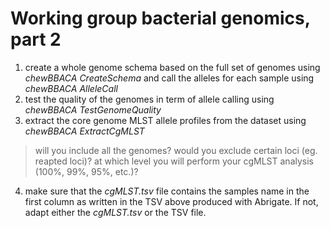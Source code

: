 # Working group bacterial genomics, part 2

1) create a whole genome schema based on the full set of genomes using *chewBBACA CreateSchema* and call the alleles for each sample using *chewBBACA AlleleCall* 
2) test the quality of the genomes in term of allele calling using *chewBBACA TestGenomeQuality* 
3) extract the core genome MLST allele profiles from the dataset using *chewBBACA ExtractCgMLST* 
> will you include all the genomes? would you exclude certain loci (eg. reapted loci)? at which level you will perform your cgMLST analysis (100%, 99%, 95%, etc.)?
4) make sure that the *cgMLST.tsv* file contains the samples name in the first column as written in the TSV above produced with Abrigate. If not, adapt either the *cgMLST.tsv* or the TSV file.
